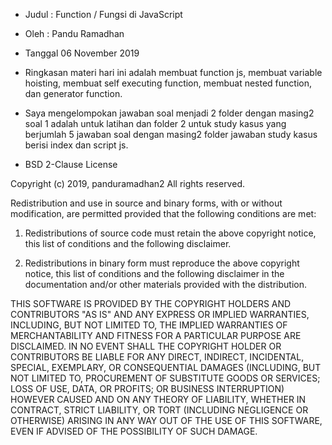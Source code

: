 * Judul : Function / Fungsi di JavaScript
* Oleh : Pandu Ramadhan
* Tanggal 06 November 2019
* Ringkasan materi hari ini adalah membuat function js, membuat variable hoisting, membuat self executing function, membuat nested function, dan generator function.
* Saya mengelompokan jawaban soal menjadi 2 folder dengan masing2 soal 1 adalah untuk latihan dan folder 2 untuk study kasus yang berjumlah 5 jawaban soal dengan masing2 folder jawaban study kasus berisi index dan script js.





* BSD 2-Clause License

Copyright (c) 2019, panduramadhan2
All rights reserved.

Redistribution and use in source and binary forms, with or without
modification, are permitted provided that the following conditions are met:

1. Redistributions of source code must retain the above copyright notice, this
   list of conditions and the following disclaimer.

2. Redistributions in binary form must reproduce the above copyright notice,
   this list of conditions and the following disclaimer in the documentation
   and/or other materials provided with the distribution.

THIS SOFTWARE IS PROVIDED BY THE COPYRIGHT HOLDERS AND CONTRIBUTORS "AS IS"
AND ANY EXPRESS OR IMPLIED WARRANTIES, INCLUDING, BUT NOT LIMITED TO, THE
IMPLIED WARRANTIES OF MERCHANTABILITY AND FITNESS FOR A PARTICULAR PURPOSE ARE
DISCLAIMED. IN NO EVENT SHALL THE COPYRIGHT HOLDER OR CONTRIBUTORS BE LIABLE
FOR ANY DIRECT, INDIRECT, INCIDENTAL, SPECIAL, EXEMPLARY, OR CONSEQUENTIAL
DAMAGES (INCLUDING, BUT NOT LIMITED TO, PROCUREMENT OF SUBSTITUTE GOODS OR
SERVICES; LOSS OF USE, DATA, OR PROFITS; OR BUSINESS INTERRUPTION) HOWEVER
CAUSED AND ON ANY THEORY OF LIABILITY, WHETHER IN CONTRACT, STRICT LIABILITY,
OR TORT (INCLUDING NEGLIGENCE OR OTHERWISE) ARISING IN ANY WAY OUT OF THE USE
OF THIS SOFTWARE, EVEN IF ADVISED OF THE POSSIBILITY OF SUCH DAMAGE.

